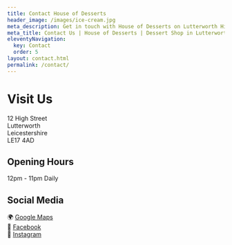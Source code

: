```yaml
---
title: Contact House of Desserts
header_image: /images/ice-cream.jpg
meta_description: Get in touch with House of Desserts on Lutterworth High Street for enquiries about our delicious desserts, custom orders, or special events.
meta_title: Contact Us | House of Desserts | Dessert Shop in Lutterworth
eleventyNavigation:
  key: Contact
  order: 5
layout: contact.html
permalink: /contact/
---
```


# Visit Us

12 High Street  
Lutterworth  
Leicestershire  
LE17 4AD

## Opening Hours

12pm - 11pm Daily

## Social Media

🌍 [Google Maps](https://maps.app.goo.gl/4ZMZVLooaErnYnWw6)  
📘 [Facebook](https://www.facebook.com/profile.php?id=61576113030850)  
📸 [Instagram](https://www.instagram.com/house_of_dessert_s)
